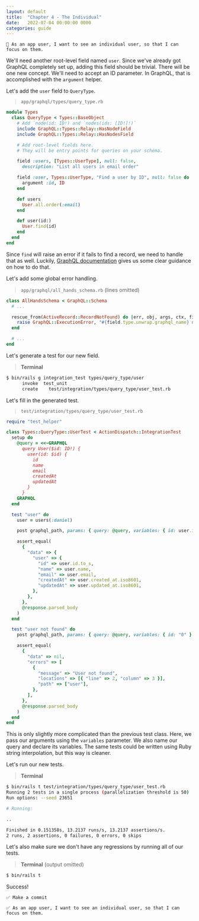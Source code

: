 ```yaml
---
layout: default
title:  "Chapter 4 - The Individual"
date:   2022-07-04 00:00:00 0000
categories: guide
---
```


```
📝 As an app user, I want to see an individual user, so that I can focus on them.
```

We'll need another root-level field named `user`. Since we've already got GraphQL completely set up, adding this field should be trivial. There will be one new concept. We'll need to accept an ID parameter. In GraphQL, that is accomplished with the `argument` helper.

Let's add the `user` field to `QueryType`.

> `app/graphql/types/query_type.rb`

```ruby
module Types
  class QueryType < Types::BaseObject
    # Add `node(id: ID!) and `nodes(ids: [ID!]!)`
    include GraphQL::Types::Relay::HasNodeField
    include GraphQL::Types::Relay::HasNodesField

    # Add root-level fields here.
    # They will be entry points for queries on your schema.

    field :users, [Types::UserType], null: false,
      description: "List all users in email order"

    field :user, Types::UserType, "Find a user by ID", null: false do
      argument :id, ID
    end

    def users
      User.all.order(:email)
    end

    def user(id:)
      User.find(id)
    end
  end
end
```

Since `find` will raise an error if it fails to find a record, we need to handle that as well. Luckily, [GraphQL documentation](https://graphql-ruby.org/errors/error_handling.html) gives us some clear guidance on how to do that.

Let's add some global error handling.

> `app/graphql/all_hands_schema.rb` (lines omitted)

```ruby
class AllHandsSchema < GraphQL::Schema
  # ...

  rescue_from(ActiveRecord::RecordNotFound) do |err, obj, args, ctx, field|
    raise GraphQL::ExecutionError, "#{field.type.unwrap.graphql_name} not found"
  end

  # ...
end
```

Let's generate a test for our new field.

> **Terminal**

```bash
$ bin/rails g integration_test types/query_type/user
      invoke  test_unit
      create    test/integration/types/query_type/user_test.rb
```

Let's fill in the generated test.

> `test/integration/types/query_type/user_test.rb`

```ruby
require "test_helper"

class Types::QueryType::UserTest < ActionDispatch::IntegrationTest
  setup do
    @query = <<~GRAPHQL
      query User($id: ID!) {
        user(id: $id) {
          id
          name
          email
          createdAt
          updatedAt
        }
      }
    GRAPHQL
  end

  test "user" do
    user = users(:daniel)

    post graphql_path, params: { query: @query, variables: { id: user.id } }

    assert_equal(
      {
        "data" => {
          "user" => {
            "id" => user.id.to_s,
            "name" => user.name,
            "email" => user.email,
            "createdAt" => user.created_at.iso8601,
            "updatedAt" => user.updated_at.iso8601,
          },
        },
      },
      @response.parsed_body
    )
  end

  test "user not found" do
    post graphql_path, params: { query: @query, variables: { id: "0" } }

    assert_equal(
      {
        "data" => nil,
        "errors" => [
          {
            "message" => "User not found",
            "locations" => [{ "line" => 2, "column" => 3 }],
            "path" => ["user"],
          },
        ],
      },
      @response.parsed_body
    )
  end
end
```

This is only slightly more complicated than the previous test class. Here, we pass our arguments using the `variables` parameter. We also name our query and declare its variables. The same tests could be written using Ruby string interpolation, but this way is cleaner.

Let's run our new tests.

> **Terminal**

```bash
$ bin/rails t test/integration/types/query_type/user_test.rb
Running 2 tests in a single process (parallelization threshold is 50)
Run options: --seed 23651

# Running:

..

Finished in 0.151358s, 13.2137 runs/s, 13.2137 assertions/s.
2 runs, 2 assertions, 0 failures, 0 errors, 0 skips
```

Let's also make sure we don't have any regressions by running all of our tests.

> **Terminal** (output omitted)

```bash
$ bin/rails t
```

Success!

```
✅ Make a commit
```

```
✅ As an app user, I want to see an individual user, so that I can focus on them.
```
